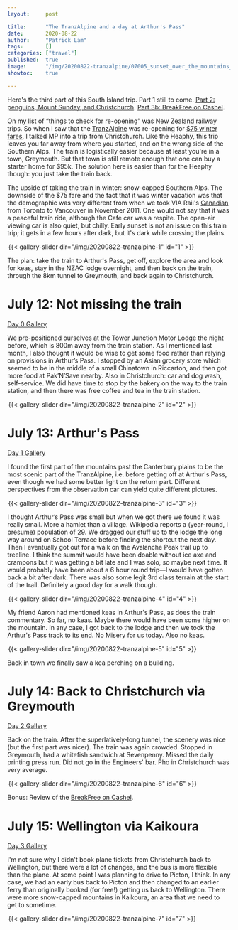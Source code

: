 ```yaml
---
layout:     post

title:      "The TranzAlpine and a day at Arthur's Pass"
date:       2020-08-22
author:     "Patrick Lam"
tags:       []
categories: ["travel"]
published:  true
image:      "/img/20200822-tranzalpine/07005_sunset_over_the_mountains_header.JPG"
showtoc:    true

---
```


Here's the third part of this South Island trip. Part 1 still to come. <a href="/post/20200723-penguins/">Part 2: penguins, Mount Sunday, and Christchurch</a>. <a href="/post/20200715-breakfree/">Part 3b: BreakFree on Cashel</a>.

On my list of “things to check for re-opening” was New Zealand railway trips. So when I saw that the <a href="https://www.youtube.com/watch?v=vS_wiDrE_IU">TranzAlpine</a> was re-opening for <a href="https://www.kiwirail.co.nz/media/tranzalpine-to-resume-next-month/">$75 winter fares</a>, I talked MP into a trip from Christchurch. Like the Heaphy, this trip leaves you far away from where you started, and on the wrong side of the Southern Alps. The train is logistically easier because at least you're in a town, Greymouth. But that town is still remote enough that one can buy a starter home for $95k. The solution here is easier than for the Heaphy though: you just take the train back.

The upside of taking the train in winter: snow-capped Southern Alps. The downside of the $75 fare and the fact that it was winter vacation was that the demographic was very different from when we took VIA Rail's <a href="https://www.viarail.ca/en/explore-our-destinations/trains/rockies-and-pacific/toronto-vancouver-canadian">Canadian</a> from Toronto to Vancouver in November 2011. One would not say that it was a peaceful train ride, although the Cafe car was a respite. The open-air viewing car is also quiet, but chilly. Early sunset is not an issue on this train trip; it gets in a few hours after dark, but it's dark while crossing the plains.

<div style="margin:auto; width: 500px">
{{< gallery-slider dir="/img/20200822-tranzalpine-1" id="1" >}}
</div>

The plan: take the train to Arthur's Pass, get off, explore the area and look for keas, stay in the NZAC lodge overnight, and then back on the train, through the 8km tunnel to Greymouth, and back again to Christchurch.

# July 12: Not missing the train

<a href="https://gallery.patricklam.ca/index.php?/category/1229">Day 0 Gallery</a>

We pre-positioned ourselves at the Tower Junction Motor Lodge the night before, which is 800m away from the train station. As I mentioned last month, I also thought it would be wise to get some food rather than relying on provisions in Arthur’s Pass. I stopped by an Asian grocery store which seemed to be in the middle of a small Chinatown in Riccarton, and then got more food at Pak’N’Save nearby. Also in Christchurch: car and dog wash, self-service. We did have time to stop by the bakery on the way to the train station, and then there was free coffee and tea in the train station.

<div style="margin:auto; width: 500px">
{{< gallery-slider dir="/img/20200822-tranzalpine-2" id="2" >}}
</div>

# July 13: Arthur's Pass

<a href="https://gallery.patricklam.ca/index.php?/category/1231">Day 1 Gallery</a>

I found the first part of the mountains past the Canterbury plains to be the most scenic part of the TranzAlpine, i.e. before getting off at Arthur's Pass, even though we had some better light on the return part. Different perspectives from the observation car can yield quite different pictures.

<div style="margin:auto; width: 500px">
{{< gallery-slider dir="/img/20200822-tranzalpine-3" id="3" >}}
</div>

I thought Arthur’s Pass was small but when we got there we found it was really small. More a hamlet than a village. Wikipedia reports a (year-round, I presume) population of 29. We dragged our stuff up to the lodge the long way around on School Terrace before finding the shortcut the next day. Then I eventually got out for a walk on the Avalanche Peak trail up to treeline. I think the summit would have been doable without ice axe and crampons but it was getting a bit late and I was solo, so maybe next time. It would probably have been about a 6 hour round trip&mdash;I would have gotten back a bit after dark. There was also some legit 3rd class terrain at the start of the trail. Definitely a good day for a walk though.

<div style="margin:auto; width: 500px">
{{< gallery-slider dir="/img/20200822-tranzalpine-4" id="4" >}}
</div>

My friend Aaron had mentioned keas in Arthur's Pass, as does the train commentary. So far, no keas. Maybe there would have been some higher on the mountain. In any case, I got back to the lodge and then we took the Arthur's Pass track to its end. No Misery for us today. Also no keas.

<div style="margin:auto; width: 500px">
{{< gallery-slider dir="/img/20200822-tranzalpine-5" id="5" >}}
</div>

Back in town we finally saw a kea perching on a building.

# July 14: Back to Christchurch via Greymouth

<a href="https://gallery.patricklam.ca/index.php?/category/1232">Day 2 Gallery</a>

Back on the train. After the superlatively-long tunnel, the scenery was nice (but the first part was nicer). The train was again crowded. Stopped in Greymouth, had a whitefish sandwich at Sevenpenny. Missed the daily printing press run. Did not go in the Engineers' bar. Pho in Christchurch was very average.

<div style="margin:auto; width: 500px">
{{< gallery-slider dir="/img/20200822-tranzalpine-6" id="6" >}}
</div>

Bonus: Review of the <a href="/post/20200715-breakfree">BreakFree on Cashel</a>.

# July 15: Wellington via Kaikoura

<a href="https://gallery.patricklam.ca/index.php?/category/1233">Day 3 Gallery</a>

I'm not sure why I didn't book plane tickets from Christchurch back to
Wellington, but there were a lot of changes, and the bus is more
flexible than the plane. At some point I was planning to drive to
Picton, I think.  In any case, we had an early bus back to Picton and
then changed to an earlier ferry than originally booked (for free!)
getting us back to Wellington. There were more snow-capped mountains
in Kaikoura, an area that we need to get to sometime.

<div style="margin:auto; width: 500px">
{{< gallery-slider dir="/img/20200822-tranzalpine-7" id="7" >}}
</div>
